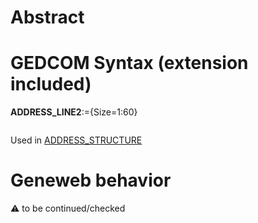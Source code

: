 ﻿# Abstract

# GEDCOM Syntax (extension included)

**ADDRESS_LINE2**:={Size=1:60}
<pre>
</pre>
Used in <a href=Ged.ADDRESS_STRUCTURE.md>ADDRESS_STRUCTURE</a><br />

# Geneweb behavior


:warning: to be continued/checked

